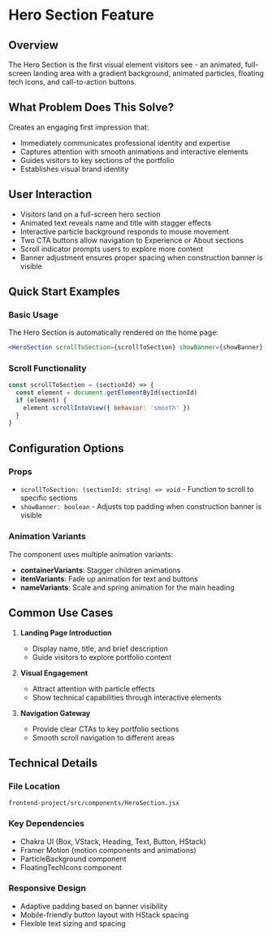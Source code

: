 # Hero Section Feature

## Overview
The Hero Section is the first visual element visitors see - an animated, full-screen landing area with a gradient background, animated particles, floating tech icons, and call-to-action buttons.

## What Problem Does This Solve?
Creates an engaging first impression that:
- Immediately communicates professional identity and expertise
- Captures attention with smooth animations and interactive elements
- Guides visitors to key sections of the portfolio
- Establishes visual brand identity

## User Interaction
- Visitors land on a full-screen hero section
- Animated text reveals name and title with stagger effects
- Interactive particle background responds to mouse movement
- Two CTA buttons allow navigation to Experience or About sections
- Scroll indicator prompts users to explore more content
- Banner adjustment ensures proper spacing when construction banner is visible

## Quick Start Examples

### Basic Usage
The Hero Section is automatically rendered on the home page:
```jsx
<HeroSection scrollToSection={scrollToSection} showBanner={showBanner} />
```

### Scroll Functionality
```javascript
const scrollToSection = (sectionId) => {
  const element = document.getElementById(sectionId)
  if (element) {
    element.scrollIntoView({ behavior: 'smooth' })
  }
}
```

## Configuration Options

### Props
- `scrollToSection: (sectionId: string) => void` - Function to scroll to specific sections
- `showBanner: boolean` - Adjusts top padding when construction banner is visible

### Animation Variants
The component uses multiple animation variants:
- **containerVariants**: Stagger children animations
- **itemVariants**: Fade up animation for text and buttons
- **nameVariants**: Scale and spring animation for the main heading

## Common Use Cases

1. **Landing Page Introduction**
   - Display name, title, and brief description
   - Guide visitors to explore portfolio content

2. **Visual Engagement**
   - Attract attention with particle effects
   - Show technical capabilities through interactive elements

3. **Navigation Gateway**
   - Provide clear CTAs to key portfolio sections
   - Smooth scroll navigation to different areas

## Technical Details

### File Location
`frontend-project/src/components/HeroSection.jsx`

### Key Dependencies
- Chakra UI (Box, VStack, Heading, Text, Button, HStack)
- Framer Motion (motion components and animations)
- ParticleBackground component
- FloatingTechIcons component

### Responsive Design
- Adaptive padding based on banner visibility
- Mobile-friendly button layout with HStack spacing
- Flexible text sizing and spacing
